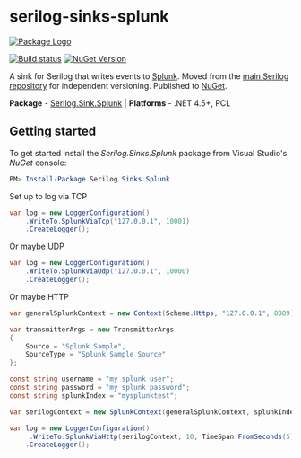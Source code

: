 # serilog-sinks-splunk
[![Package Logo](http://serilog.net/images/serilog-sink-nuget.png)](http://nuget.org/packages/serilog.sinks.splunk)

[![Build status](https://ci.appveyor.com/api/projects/status/yt40wg34t8oj61al?svg=true)](https://ci.appveyor.com/project/serilog/serilog-sinks-splunk) 
[![NuGet Version](http://img.shields.io/nuget/v/Serilog.Sinks.Splunk.svg?style=flat)](https://www.nuget.org/packages/Serilog.Sinks.Splunk/)

A sink for Serilog that writes events to [Splunk](https://splunk.com). Moved from the [main Serilog repository](https://github.com/serilog/serilog) for independent versioning. Published to [NuGet](http://www.nuget.org/packages/serilog.sinks.splunk).

**Package** - [Serilog.Sink.Splunk](http://nuget.org/packages/serilog.sink.splunk)
| **Platforms** - .NET 4.5+, PCL

## Getting started

To get started install the *Serilog.Sinks.Splunk* package from Visual Studio's *NuGet* console:

```powershell
PM> Install-Package Serilog.Sinks.Splunk
```

Set up to log via TCP

```csharp
var log = new LoggerConfiguration()
    .WriteTo.SplunkViaTcp("127.0.0.1", 10001)
    .CreateLogger();
```

Or maybe UDP

```csharp
var log = new LoggerConfiguration()
    .WriteTo.SplunkViaUdp("127.0.0.1", 10000)
    .CreateLogger();
```

Or maybe HTTP

```csharp
var generalSplunkContext = new Context(Scheme.Https, "127.0.0.1", 8089);

var transmitterArgs = new TransmitterArgs
{
    Source = "Splunk.Sample",
    SourceType = "Splunk Sample Source"
};

const string username = "my splunk user";
const string password = "my splunk password";
const string splunkIndex = "mysplunktest";

var serilogContext = new SplunkContext(generalSplunkContext, splunkIndex, username, password, null, transmitterArgs);

var log = new LoggerConfiguration()
     .WriteTo.SplunkViaHttp(serilogContext, 10, TimeSpan.FromSeconds(5))
    .CreateLogger();
```
